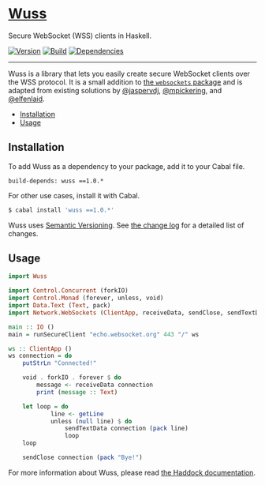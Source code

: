 # [Wuss][]

Secure WebSocket (WSS) clients in Haskell.

[![Version][]](https://hackage.haskell.org/package/wuss)
[![Build][]](https://travis-ci.org/tfausak/wuss)
[![Dependencies][]](http://packdeps.haskellers.com/feed?needle=wuss)

---

Wuss is a library that lets you easily create secure WebSocket clients over the
WSS protocol. It is a small addition to [the `websockets` package][] and is
adapted from existing solutions by [@jaspervdj][], [@mpickering][], and
[@elfenlaid][].

-   [Installation](#installation)
-   [Usage](#usage)

## Installation

To add Wuss as a dependency to your package, add it to your Cabal file.

```
build-depends: wuss ==1.0.*
```

For other use cases, install it with Cabal.

``` sh
$ cabal install 'wuss ==1.0.*'
```

Wuss uses [Semantic Versioning][]. See [the change log][] for a detailed list
of changes.

## Usage

``` hs
import Wuss

import Control.Concurrent (forkIO)
import Control.Monad (forever, unless, void)
import Data.Text (Text, pack)
import Network.WebSockets (ClientApp, receiveData, sendClose, sendTextData)

main :: IO ()
main = runSecureClient "echo.websocket.org" 443 "/" ws

ws :: ClientApp ()
ws connection = do
    putStrLn "Connected!"

    void . forkIO . forever $ do
        message <- receiveData connection
        print (message :: Text)

    let loop = do
            line <- getLine
            unless (null line) $ do
                sendTextData connection (pack line)
                loop
    loop

    sendClose connection (pack "Bye!")
```

For more information about Wuss, please read [the Haddock documentation][].

[wuss]: http://taylor.fausak.me/wuss/
[version]: https://img.shields.io/hackage/v/wuss.svg?label=version&amp;style=flat-square
[build]: https://img.shields.io/travis/tfausak/wuss/master.svg?label=build&amp;style=flat-square
[dependencies]: https://img.shields.io/hackage-deps/v/wuss.svg?label=dependencies&amp;style=flat-square
[the `websockets` package]: https://hackage.haskell.org/package/websockets
[@jaspervdj]: https://gist.github.com/jaspervdj/7198388
[@mpickering]: https://gist.github.com/mpickering/f1b7ba3190a4bb5884f3
[@elfenlaid]: https://gist.github.com/elfenlaid/7b5c28065e67e4cf0767
[semantic versioning]: http://semver.org/spec/v2.0.0.html
[the change log]: CHANGELOG.md
[the haddock documentation]: https://hackage.haskell.org/package/wuss
